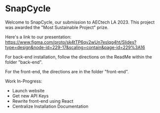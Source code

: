 # SnapCycle


Welcome to SnapCycle, our submission to AECtech LA 2023. This project was awarded the "Most Sustainable Project" prize. 

Here's a link to our presentation: https://www.figma.com/proto/sk4tTP6qy2wUn7eslqg4ht/Slides?type=design&node-id=229-17&scaling=contain&page-id=229%3A16

For back-end installation, follow the directions on the ReadMe within the folder "back-end". 

For the front-end, the directions are in the folder "front-end".

Work In-Progress:

- Launch website
- Get new API Keys
- Rewrite front-end using React 
- Centralize Installation Documentation 
